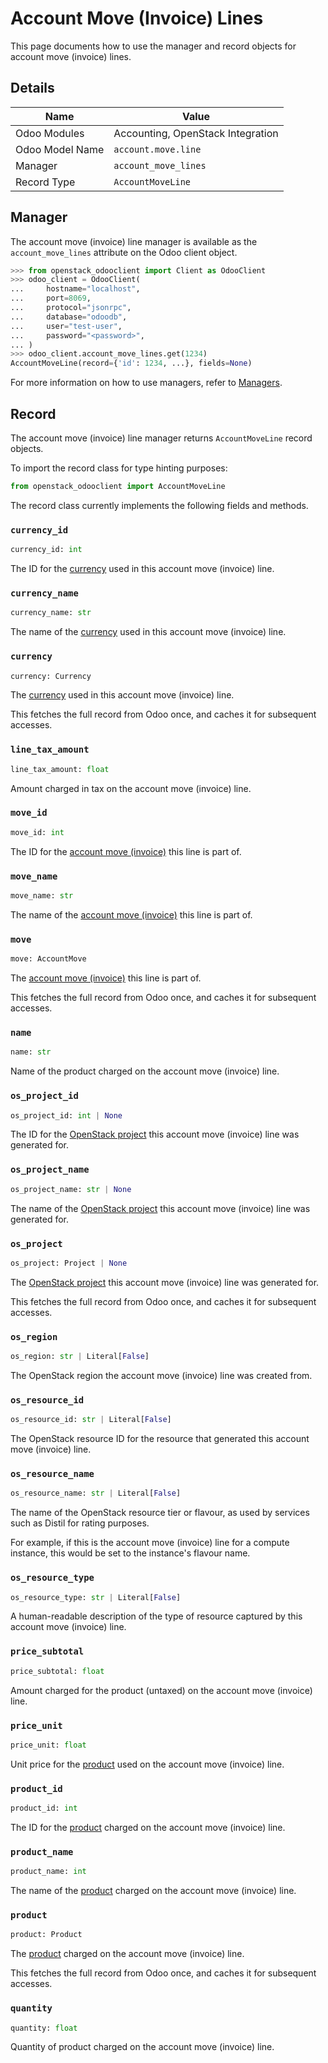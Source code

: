 # Account Move (Invoice) Lines

This page documents how to use the manager and record objects
for account move (invoice) lines.

## Details

| Name            | Value                             |
|-----------------|-----------------------------------|
| Odoo Modules    | Accounting, OpenStack Integration |
| Odoo Model Name | `account.move.line`               |
| Manager         | `account_move_lines`              |
| Record Type     | `AccountMoveLine`                 |

## Manager

The account move (invoice) line manager is available as the `account_move_lines`
attribute on the Odoo client object.

```python
>>> from openstack_odooclient import Client as OdooClient
>>> odoo_client = OdooClient(
...     hostname="localhost",
...     port=8069,
...     protocol="jsonrpc",
...     database="odoodb",
...     user="test-user",
...     password="<password>",
... )
>>> odoo_client.account_move_lines.get(1234)
AccountMoveLine(record={'id': 1234, ...}, fields=None)
```

For more information on how to use managers, refer to [Managers](index.md).

## Record

The account move (invoice) line manager returns `AccountMoveLine` record objects.

To import the record class for type hinting purposes:

```python
from openstack_odooclient import AccountMoveLine
```

The record class currently implements the following fields and methods.

### `currency_id`

```python
currency_id: int
```

The ID for the [currency](currency.md) used in this account move (invoice) line.

### `currency_name`

```python
currency_name: str
```

The name of the [currency](currency.md) used in this account move (invoice) line.

### `currency`

```python
currency: Currency
```

The [currency](currency.md) used in this account move (invoice) line.

This fetches the full record from Odoo once,
and caches it for subsequent accesses.

### `line_tax_amount`

```python
line_tax_amount: float
```

Amount charged in tax on the account move (invoice) line.

### `move_id`

```python
move_id: int
```

The ID for the [account move (invoice)](account-move.md) this line is part of.

### `move_name`

```python
move_name: str
```

The name of the [account move (invoice)](account-move.md) this line is part of.

### `move`

```python
move: AccountMove
```

The [account move (invoice)](account-move.md) this line is part of.

This fetches the full record from Odoo once,
and caches it for subsequent accesses.

### `name`

```python
name: str
```

Name of the product charged on the account move (invoice) line.

### `os_project_id`

```python
os_project_id: int | None
```

The ID for the [OpenStack project](project.md) this account move (invoice) line
was generated for.

### `os_project_name`

```python
os_project_name: str | None
```

The name of the [OpenStack project](project.md) this account move (invoice) line
was generated for.

### `os_project`

```python
os_project: Project | None
```

The [OpenStack project](project.md) this account move (invoice) line
was generated for.

This fetches the full record from Odoo once,
and caches it for subsequent accesses.

### `os_region`

```python
os_region: str | Literal[False]
```

The OpenStack region the account move (invoice) line
was created from.

### `os_resource_id`

```python
os_resource_id: str | Literal[False]
```

The OpenStack resource ID for the resource that generated
this account move (invoice) line.

### `os_resource_name`

```python
os_resource_name: str | Literal[False]
```

The name of the OpenStack resource tier or flavour,
as used by services such as Distil for rating purposes.

For example, if this is the account move (invoice) line
for a compute instance, this would be set to the instance's flavour name.

### `os_resource_type`

```python
os_resource_type: str | Literal[False]
```

A human-readable description of the type of resource captured
by this account move (invoice) line.

### `price_subtotal`

```python
price_subtotal: float
```

Amount charged for the product (untaxed) on the
account move (invoice) line.

### `price_unit`

```python
price_unit: float
```

Unit price for the [product](product.md) used on the account move (invoice) line.

### `product_id`

```python
product_id: int
```

The ID for the [product](product.md) charged on the
account move (invoice) line.

### `product_name`

```python
product_name: int
```

The name of the [product](product.md) charged on the
account move (invoice) line.

### `product`

```python
product: Product
```

The [product](product.md) charged on the
account move (invoice) line.

This fetches the full record from Odoo once,
and caches it for subsequent accesses.

### `quantity`

```python
quantity: float
```

Quantity of product charged on the account move (invoice) line.
